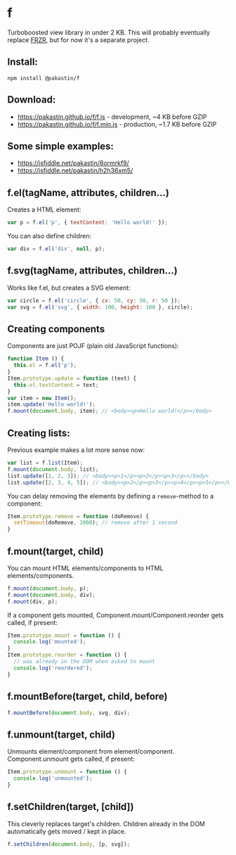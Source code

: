 # f
Turboboosted view library in under 2 KB. This will probably eventually replace [FRZR](https://frzr.js.org), but for now it's a separate project.

## Install:
```
npm install @pakastin/f
```

## Download:
- https://pakastin.github.io/f/f.js - development, ~4 KB before GZIP
- https://pakastin.github.io/f/f.min.js - production, ~1.7 KB before GZIP

## Some simple examples:
- https://jsfiddle.net/pakastin/8ormrkf9/
- https://jsfiddle.net/pakastin/h2h36xm5/

## f.el(tagName, attributes, children...)
Creates a HTML element:
```js
var p = f.el('p', { textContent: 'Hello world!' });
```
You can also define children:
```js
var div = f.el('div', null, p);
```

## f.svg(tagName, attributes, children...)
Works like f.el, but creates a SVG element:
```js
var circle = f.el('circle', { cx: 50, cy: 50, r: 50 });
var svg = f.el('svg', { width: 100, height: 100 }, circle);
```

## Creating components
Components are just POJF (plain old JavaScript functions):
```js
function Item () {
  this.el = f.el('p');
}
Item.prototype.update = function (text) {
  this.el.textContent = text;
}
var item = new Item();
item.update('Hello world!');
f.mount(document.body, item); // <body><p>Hello world!</p></body>
```
## Creating lists:
Previous example makes a lot more sense now:
```js
var list = f.list(Item);
f.mount(document.body, list);
list.update([1, 2, 3]); // <body><p>1</p><p>2</p><p>3</p></body>
list.update([2, 3, 4, 5]); // <body><p>2</p><p>3</p><p>4</p><p>5</p></body>
```
You can delay removing the elements by defining a `remove`-method to a component:
```js
Item.prototype.remove = function (doRemove) {
  setTimeout(doRemove, 1000); // remove after 1 second
}
```
## f.mount(target, child)
You can mount HTML elements/components to HTML elements/components.
```js
f.mount(document.body, p);
f.mount(document.body, div);
f.mount(div, p);
```
If a component gets mounted, Component.mount/Component.reorder gets called, if present:
```js
Item.prototype.mount = function () {
  console.log('mounted');
}
Item.prototype.reorder = function () {
  // was already in the DOM when asked to mount
  console.log('reordered');
}
```
## f.mountBefore(target, child, before)
```js
f.mountBefore(document.body, svg, div);
```
## f.unmount(target, child)
Unmounts element/component from element/component. Component.unmount gets called, if present: 
```js
Item.prototype.unmount = function () {
  console.log('unmounted');
}
```

## f.setChildren(target, [child])
This cleverly replaces target's children. Children already in the DOM automatically gets moved / kept in place.
```js
f.setChildren(document.body, [p, svg]);
```
